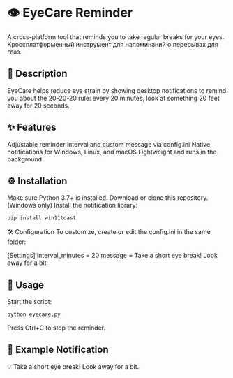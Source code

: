 # 👁️ EyeCare Reminder
A cross-platform tool that reminds you to take regular breaks for your eyes.
Кроссплатформенный инструмент для напоминаний о перерывах для глаз.

## 📝 Description
EyeCare helps reduce eye strain by showing desktop notifications to remind you about the 20-20-20 rule: every 20 minutes, look at something 20 feet away for 20 seconds.

## ✨ Features
Adjustable reminder interval and custom message via config.ini
Native notifications for Windows, Linux, and macOS
Lightweight and runs in the background

## ⚙️ Installation
Make sure Python 3.7+ is installed.
Download or clone this repository.
(Windows only) Install the notification library:

```bash
pip install win11toast
```

🛠️ Configuration
To customize, create or edit the config.ini in the same folder:

[Settings]
interval_minutes = 20
message = Take a short eye break! Look away for a bit.

## 🚀 Usage
Start the script:

```bash
python eyecare.py
```
Press Ctrl+C to stop the reminder.

## 🔔 Example Notification
💡 Take a short eye break! Look away for a bit.
